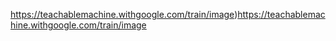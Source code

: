 https://teachablemachine.withgoogle.com/train/image)https://teachablemachine.withgoogle.com/train/image

